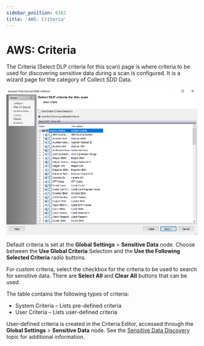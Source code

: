 ```yaml
---
sidebar_position: 6162
title: 'AWS: Criteria'
---
```


# AWS: Criteria

The Criteria (Select DLP criteria for this scan) page is where criteria to be used for discovering sensitive data during a scan is configured. It is a wizard page for the category of Collect SDD Data.

![AWS Query SDD Criteria](../../../../../../../static/images/AccessAnalyzer_12.0/Content/Resources/Images/EnterpriseAuditor/Admin/DataCollector/AWS/Criteria.png "AWS Query SDD Criteria")

Default criteria is set at the **Global Settings** > **Sensitive Data** node. Choose between the **Use Global Criteria** Selection and the **Use the Following Selected Criteria** radio buttons.

For custom criteria, select the checkbox for the criteria to be used to search for sensitive data. There are **Select All** and **Clear All** buttons that can be used.

The table contains the following types of criteria:

* System Criteria – Lists pre-defined criteria
* User Criteria – Lists user-defined criteria

User-defined criteria is created in the Criteria Editor, accessed through the **Global Settings** >  **Sensitive Data** node. See the [Sensitive Data Discovery](../../../SensitiveDataDiscovery/Overview "Sensitive Data Discovery") topic for additional information.